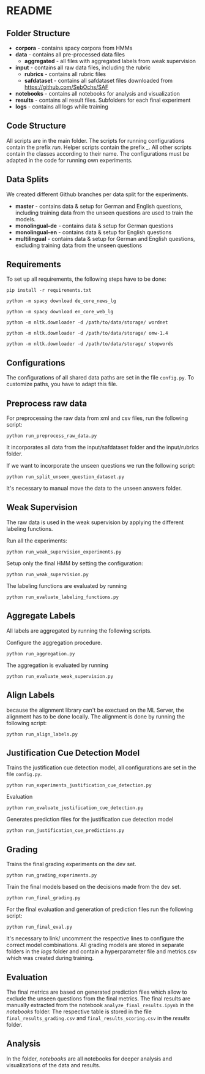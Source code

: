 # README

## Folder Structure

- **corpora** - contains spacy corpora from HMMs
- **data** - contains all pre-processed data files
  - **aggregated** - all files with aggregated labels from weak supervision
- **input** - contains all raw data files, including the rubric
  - **rubrics** - contains all rubric files
  - **safdataset** - contains all safdataset files downloaded from https://github.com/SebOchs/SAF
- **notebooks** - contains all notebooks for analysis and visualization
- **results** - contains all result files. Subfolders for each final experiment
- **logs** - contains all logs while training

## Code Structure

All scripts are in the main folder.
The scripts for running configurations contain the prefix *run*.
Helper scripts contain the prefix *_*.
All other scripts contain the classes according to their name.
The configurations must be adapted in the code for running own experiments.

## Data Splits 

We created different Github branches per data split for the experiments.

- **master** - contains data & setup for German and English questions, including training data from the
unseen questions are used to train the models.
- **monolingual-de** - contains data & setup for German questions
- **monolingual-en** - contains data & setup for English questions
- **multilingual** - contains data & setup for German and English questions, excluding training data from the unseen questions

## Requirements
To set up all requirements, the following steps have to be done:

`pip install -r requirements.txt`

`python -m spacy download de_core_news_lg`

`python -m spacy download en_core_web_lg`

`python -m nltk.downloader -d /path/to/data/storage/ wordnet`

`python -m nltk.downloader -d /path/to/data/storage/ omw-1.4`

`python -m nltk.downloader -d /path/to/data/storage/ stopwords`


## Configurations
The configurations of all shared data paths are set in the file `config.py`. To customize paths, you have to adapt this file.

## Preprocess raw data
For preprocessing the raw data from xml and csv files, run the following script:

`python run_preprocess_raw_data.py`

It incorporates all data from the input/safdataset folder and the input/rubrics folder.

If we want to incorporate the unseen questions we run the following script:

`python run_split_unseen_question_dataset.py`

It's necessary to manual move the data to the unseen answers folder.


## Weak Supervision
The raw data is used in the weak supervision by applying the different labeling functions. 

Run all the experiments:

`python run_weak_supervision_experiments.py`

Setup only the final HMM by setting the configuration: 

`python run_weak_supervision.py`


The labeling functions are evaluated by running

`python run_evaluate_labeling_functions.py`


## Aggregate Labels
All labels are aggregated by running the following scripts.

Configure the aggregation procedure.

`python run_aggregation.py`

The aggregation is evaluated by running

`python run_evaluate_weak_supervision.py`

## Align Labels
because the alignment library can't be exectued on the ML Server, the alignment has to be done locally.
The alignment is done by running the following script:

`python run_align_labels.py`


## Justification Cue Detection Model
Trains the justification cue detection model, 
all configurations are set in the file `config.py`.

`python run_experiments_justification_cue_detection.py`

Evaluation

`python run_evaluate_justification_cue_detection.py`

Generates prediction files for the justification cue detection model

`python run_justification_cue_predictions.py`

## Grading
Trains the final grading experiments on the dev set.

`python run_grading_experiments.py`

Train the final models based on the decisions made from the dev set.

`python run_final_grading.py`

For the final evaluation and generation of prediction files run the following script:

`python run_final_eval.py`

it's necessary to link/ uncomment the respective lines to configure the correct model combinations.
All grading models are stored in separate folders in the *logs* folder and contain a hyperparameter file and metrics.csv
which was created during training.

## Evaluation

The final metrics are based on generated prediction files which allow to exclude the unseen questions from the final metrics.
The final results are manually extracted from the notebook `analyze_final_results.ipynb` in the *notebooks* folder.
The respective table is stored in the file `final_results_grading.csv` and `final_results_scoring.csv` in the *results* folder.

## Analysis

In the folder, *notebooks* are all notebooks for deeper analysis and visualizations of the data and results.
